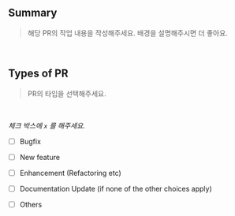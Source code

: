 ## Summary

> 해당 PR의 작업 내용을 작성해주세요. 배경을 설명해주시면 더 좋아요. 

<br>

## Types of PR

> PR의 타입을 선택해주세요.

<br>

_체크 박스에 `x` 를 해주세요._

- [ ] Bugfix
- [ ] New feature 
- [ ] Enhancement (Refactoring etc)
- [ ] Documentation Update (if none of the other choices apply)
- [ ] Others

